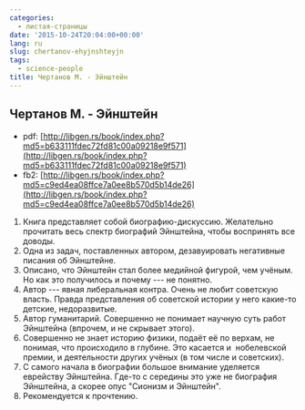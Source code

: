 ```yaml
---
categories:
  - листая-страницы
date: '2015-10-24T20:04:00+00:00'
lang: ru
slug: chertanov-ehyjnshteyjn
tags:
  - science-people
title: Чертанов М. - Эйнштейн
---
```


## Чертанов М. - Эйнштейн

- pdf: [http://libgen.rs/book/index.php?md5=b633111fdec72fd81c00a09218e9f571](http://libgen.rs/book/index.php?md5=b633111fdec72fd81c00a09218e9f571)
- fb2: [http://libgen.rs/book/index.php?md5=c9ed4ea08ffce7a0ee8b570d5b14de26](http://libgen.rs/book/index.php?md5=c9ed4ea08ffce7a0ee8b570d5b14de26)

<!--more-->

1.  Книга представляет собой биографию-дискуссию. Желательно прочитать весь спектр биографий Эйнштейна, чтобы воспринять все доводы.
2.  Одна из задач, поставленных автором, дезавуировать негативные писания об Эйнштейне.
3.  Описано, что Эйнштейн стал более медийной фигурой, чем учёным. Но как это получилось и почему --- не понятно.
4.  Автор --- явная либеральная контра. Очень не любит советскую власть. Правда представления об советской истории у него какие-то детские, недоразвитые.
5.  Автор гуманитарий. Совершенно не понимает научную суть работ Эйнштейна (впрочем, и не скрывает этого).
6.  Совершенно не знает историю физики, подаёт её по верхам, не понимая, что происходило в глубине. Это касается и  нобелевской премии, и деятельности других учёных (в том числе и советских).
7.  С самого начала в биографии большое внимание уделяется еврейству Эйнштейна. Где-то с середины это уже не биография Эйнштейна, а скорее опус "Сионизм и Эйнштейн".
8.  Рекомендуется к прочтению.
